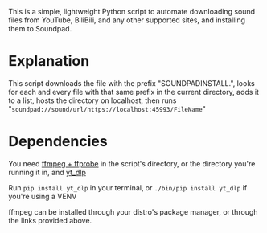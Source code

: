 This is a simple, lightweight Python script to automate downloading sound files from YouTube, BiliBili, and any other supported sites, and installing them to Soundpad.
# Explanation

This script downloads the file with the prefix "SOUNDPADINSTALL.", looks for each and every file with that same prefix in the current directory, adds it to a list, hosts the directory on localhost, then runs "```soundpad://sound/url/https://localhost:45993/FileName```"
# Dependencies
You need [ffmpeg + ffprobe](https://ffmpeg.org/) in the script's directory, or the directory you're running it in, and [yt_dlp](https://github.com/yt-dlp/yt-dlp)

Run `pip install yt_dlp` in your terminal, or `./bin/pip install yt_dlp` if you're using a VENV

ffmpeg can be installed through your distro's package manager, or through the links provided above.




